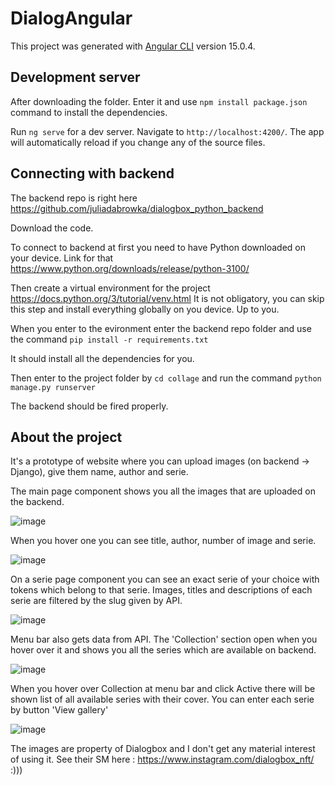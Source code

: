 # DialogAngular

This project was generated with [Angular CLI](https://github.com/angular/angular-cli) version 15.0.4.

## Development server

After downloading the folder. Enter it and use `npm install package.json` command to install the dependencies.

Run `ng serve` for a dev server. Navigate to `http://localhost:4200/`. The app will automatically reload if you change any of the source files.

## Connecting with backend

The backend repo is right here https://github.com/juliadabrowka/dialogbox_python_backend

Download the code.

To connect to backend at first you need to have Python downloaded on your device. Link for that https://www.python.org/downloads/release/python-3100/

Then create a virtual environment for the project https://docs.python.org/3/tutorial/venv.html It is not obligatory, you can skip this step and install everything globally on you device. Up to you.

When you enter to the evironment enter the backend repo folder and use the command `pip install -r requirements.txt`

It should install all the dependencies for you.

Then enter to the project folder by `cd collage` and run the command `python manage.py runserver`

The backend should be fired properly.

## About the project

It's a prototype of website where you can upload images (on backend -> Django), give them name, author and serie.

The main page component shows you all the images that are uploaded on the backend.

![image](https://user-images.githubusercontent.com/76727970/139287624-c7aa0d9e-2a97-48d6-ae46-87d1bd6d9d3b.png)

When you hover one you can see title, author, number of image and serie.

![image](https://user-images.githubusercontent.com/76727970/139288031-add0d231-45b8-4a9c-a463-88bdaa27a261.png)

On a serie page component you can see an exact serie of your choice with tokens which belong to that serie. Images, titles and descriptions of each serie are filtered by the slug given by API.

![image](https://user-images.githubusercontent.com/76727970/139288160-aa092b88-4dcd-49f7-b584-446fa4f4dea5.png)

Menu bar also gets data from API. The 'Collection' section open when you hover over it and shows you all the series which are available on backend.

![image](https://user-images.githubusercontent.com/76727970/139288616-3a51bd00-ae90-4210-b9a9-9c808a3b1c3a.png)

When you hover over Collection at menu bar and click Active there will be shown list of all available series with their cover. You can enter each serie by button 'View gallery'

![image](https://user-images.githubusercontent.com/76727970/139294734-1345d31f-fbe8-4c52-8c4a-f8727954ed4c.png)

The images are property of Dialogbox and I don't get any material interest of using it.
See their SM here : https://www.instagram.com/dialogbox_nft/ :)))
